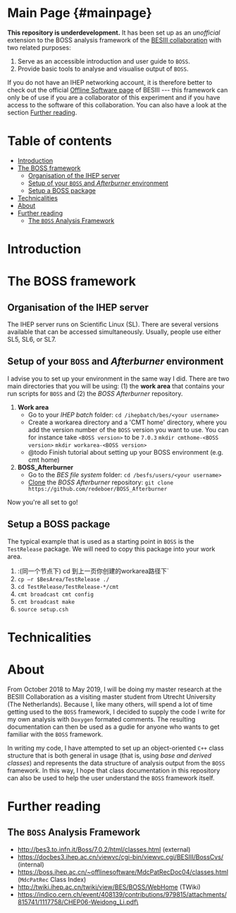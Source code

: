 Main Page {#mainpage}
=====================

**This repository is underdevelopment.** It has been set up as an *unofficial* extension to the BOSS analysis framework of the [BESIII collaboration](http://bes3.ihep.ac.cn "Offical BESIII webpage") with two related purposes:

1. Serve as an accessible introduction and user guide to `BOSS`.
2. Provide basic tools to analyse and visualise output of `BOSS`.

If you do not have an IHEP networking account, it is therefore better to check out the official [Offline Software page](http://english.ihep.cas.cn/bes/doc/2247.html "Offical BOSS webpage") of BESIII --- this framework can only be of use if you are a collaborator of this experiment and if you have access to the software of this collaboration. You can also have a look at the section [Further reading](#further-reading).


Table of contents
=================
- [Introduction](#introduction)
- [The BOSS framework](#the-boss-framework)
	- [Organisation of the IHEP server](#organisation-of-the-ihep-server)
	- [Setup of your `BOSS` and *Afterburner* environment](#setup-of-your-boss-and-afterburner-environment)
	- [Setup a BOSS package](#setup-a-boss-package)
- [Technicalities](#technicalities)
- [About](#about)
- [Further reading](#further-reading)
	- [The `BOSS` Analysis Framework](#the-boss-analysis-framework)


# Introduction



# The BOSS framework

## Organisation of the IHEP server
The IHEP server runs on Scientific Linux (SL). There are several versions available that can be accessed simultaneously. Usually, people use either SL5, SL6, or SL7.


## Setup of your `BOSS` and *Afterburner* environment
I advise you to set up your environment in the same way I did. There are two main directories that you will be using: (1) the **work area** that contains your run scripts for `BOSS` and (2) the *BOSS Afterburner* repository.

1. **Work area**
   - Go to your *IHEP batch* folder:
	`cd /ihepbatch/bes/<your username>`
   - Create a workarea directory and a 'CMT home' directory, where you add the version number of the `BOSS` version you want to use. You can for instance take `<BOSS version>` to be `7.0.3`
	`mkdir cmthome-<BOSS version>`
	`mkdir workarea-<BOSS version>`
	- @todo Finish tutorial about setting up your BOSS environment (e.g. cmt home)
2. **BOSS_Afterburner**
	- Go to the *BES file system* folder:
	`cd /besfs/users/<your username>`
	- [Clone](https://help.github.com/articles/cloning-a-repository/) the *BOSS Afterburner* repository:
	`git clone https://github.com/redeboer/BOSS_Afterburner`

Now you're all set to go!

## Setup a BOSS package
The typical example that is used as a starting point in `BOSS` is the `TestRelease` package. We will need to copy this package into your work area.
1. :(同一个节点下) cd 到上一页你创建的workarea路径下`
2. `cp –r $BesArea/TestRelease ./`
3. `cd TestRelease/TestRelease-*/cmt`
4. `cmt broadcast cmt config`
5. `cmt broadcast make`
6. `source setup.csh`


# Technicalities

# About
From October 2018 to May 2019, I will be doing my master research at the BESIII Collaboration as a visiting master student from Utrecht University (The Netherlands). Because I, like many others, will spend a lot of time getting used to the `BOSS` framework, I decided to supply the code I write for my own analysis with `Doxygen` formated comments. The resulting documentation can then be used as a gudie for anyone who wants to get familiar with the `BOSS` framework.

In writing my code, I have attempted to set up an object-oriented `C++` class structure that is both general in usage (that is, using *base and derived classes*) and represents the data structure of analysis output from the `BOSS` framework. In this way, I hope that class documentation in this repository can also be used to help the user understand the `BOSS` framework itself.
<!-- @todo Elaborate acknowledgements
- Prof. Shen Xiaoyan
- Cao Ning
- Ma Runqiu -->

# Further reading

## The `BOSS` Analysis Framework
- http://bes3.to.infn.it/Boss/7.0.2/html/classes.html (external)
- https://docbes3.ihep.ac.cn/viewvc/cgi-bin/viewvc.cgi/BESIII/BossCvs/ (internal)
- https://boss.ihep.ac.cn/~offlinesoftware/MdcPatRecDoc04/classes.html (`MdcPatRec` Class Index)
- http://twiki.ihep.ac.cn/twiki/view/BES/BOSS/WebHome (TWiki)
- https://indico.cern.ch/event/408139/contributions/979815/attachments/815741/1117758/CHEP06-Weidong_Li.pdf\